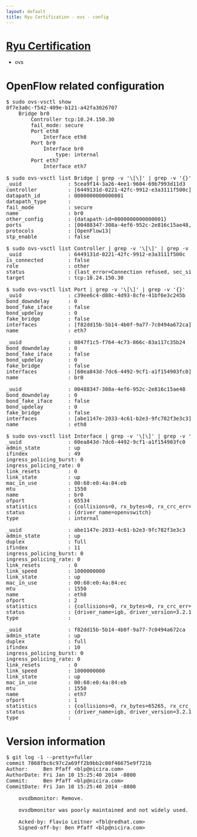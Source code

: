 ```yaml
---
layout: default
title: Ryu Certification - ovs - config
---
```

# [Ryu Certification](http://osrg.github.io/ryu/certification.html)
* ovs 

# OpenFlow related configuration
<pre>
$ sudo ovs-vsctl show
0f7e3a0c-f542-409e-b121-a42fa3026707
    Bridge br0
        Controller tcp:10.24.150.30
        fail_mode: secure
        Port eth8
            Interface eth8
        Port br0
            Interface br0
                type: internal
        Port eth7
            Interface eth7

$ sudo ovs-vsctl list Bridge | grep -v '\[\]' | grep -v '{}'
_uuid               : 5cea9f14-3a26-4ee1-9604-69b7993d11d3
controller          : [6449131d-0221-42fc-9912-e3a3111f500c]
datapath_id         : 0000000000000001
datapath_type       : 
fail_mode           : secure
name                : br0
other_config        : {datapath-id=0000000000000001}
ports               : [00488347-308a-4ef6-952c-2e816c15ae48, 0847f1c5-f764-4c73-866c-83a117c35b24, c39ee6c4-d88c-4d93-8cfe-41bf6e3c245b]
protocols           : [OpenFlow13]
stp_enable          : false

$ sudo ovs-vsctl list Controller | grep -v '\[\]' | grep -v '{}'
_uuid               : 6449131d-0221-42fc-9912-e3a3111f500c
is_connected        : false
role                : other
status              : {last_error=Connection refused, sec_since_connect=352, sec_since_disconnect=1, state=BACKOFF}
target              : tcp:10.24.150.30

$ sudo ovs-vsctl list Port | grep -v '\[\]' | grep -v '{}'
_uuid               : c39ee6c4-d88c-4d93-8cfe-41bf6e3c245b
bond_downdelay      : 0
bond_fake_iface     : false
bond_updelay        : 0
fake_bridge         : false
interfaces          : [f82dd15b-5b14-4b0f-9a77-7c0494a672ca]
name                : eth7

_uuid               : 0847f1c5-f764-4c73-866c-83a117c35b24
bond_downdelay      : 0
bond_fake_iface     : false
bond_updelay        : 0
fake_bridge         : false
interfaces          : [60ea843d-7dc6-4492-9cf1-a1f154903fc0]
name                : br0

_uuid               : 00488347-308a-4ef6-952c-2e816c15ae48
bond_downdelay      : 0
bond_fake_iface     : false
bond_updelay        : 0
fake_bridge         : false
interfaces          : [abe1147e-2033-4c61-b2e3-9fc782f3e3c3]
name                : eth8

$ sudo ovs-vsctl list Interface | grep -v '\[\]' | grep -v '{}'
_uuid               : 60ea843d-7dc6-4492-9cf1-a1f154903fc0
admin_state         : up
ifindex             : 49
ingress_policing_burst: 0
ingress_policing_rate: 0
link_resets         : 0
link_state          : up
mac_in_use          : 00:60:e0:4a:84:eb
mtu                 : 1550
name                : br0
ofport              : 65534
statistics          : {collisions=0, rx_bytes=0, rx_crc_err=0, rx_dropped=0, rx_errors=0, rx_frame_err=0, rx_over_err=0, rx_packets=0, tx_bytes=0, tx_dropped=0, tx_errors=0, tx_packets=0}
status              : {driver_name=openvswitch}
type                : internal

_uuid               : abe1147e-2033-4c61-b2e3-9fc782f3e3c3
admin_state         : up
duplex              : full
ifindex             : 11
ingress_policing_burst: 0
ingress_policing_rate: 0
link_resets         : 0
link_speed          : 1000000000
link_state          : up
mac_in_use          : 00:60:e0:4a:84:ec
mtu                 : 1550
name                : eth8
ofport              : 2
statistics          : {collisions=0, rx_bytes=0, rx_crc_err=0, rx_dropped=0, rx_errors=0, rx_frame_err=0, rx_over_err=0, rx_packets=0, tx_bytes=20536, tx_dropped=0, tx_errors=0, tx_packets=220}
status              : {driver_name=igb, driver_version=3.2.10-k, firmware_version=3.10-0}
type                : 

_uuid               : f82dd15b-5b14-4b0f-9a77-7c0494a672ca
admin_state         : up
duplex              : full
ifindex             : 10
ingress_policing_burst: 0
ingress_policing_rate: 0
link_resets         : 0
link_speed          : 1000000000
link_state          : up
mac_in_use          : 00:60:e0:4a:84:eb
mtu                 : 1550
name                : eth7
ofport              : 1
statistics          : {collisions=0, rx_bytes=65265, rx_crc_err=0, rx_dropped=0, rx_errors=0, rx_frame_err=0, rx_over_err=0, rx_packets=660, tx_bytes=0, tx_dropped=0, tx_errors=0, tx_packets=0}
status              : {driver_name=igb, driver_version=3.2.10-k, firmware_version=3.10-0}
type                : 
</pre>

# Version information
<pre>
$ git log -1 --pretty=fuller
commit 7868fbc6c97c2a69ff2b9bb2c00f46675e9f721b
Author:     Ben Pfaff &lt;blp@nicira.com&gt;
AuthorDate: Fri Jan 10 15:25:40 2014 -0800
Commit:     Ben Pfaff &lt;blp@nicira.com&gt;
CommitDate: Fri Jan 10 15:25:40 2014 -0800

    ovsdbmonitor: Remove.
    
    ovsdbmonitor was poorly maintained and not widely used.
    
    Acked-by: Flavio Leitner &lt;fbl@redhat.com&gt;
    Signed-off-by: Ben Pfaff &lt;blp@nicira.com&gt;
</pre>

